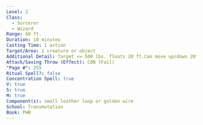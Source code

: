```yaml
---
Level: 2
Class:
  - Sorcerer
  - Wizard
Range: 60 ft.
Duration: 10 minutes
Casting Time: 1 action
Target/Area: 1 creature or object
Additional Detail: Target <= 500 lbs. floats 20 ft.Can move up/down 20ft./turn. Floats down on end.
Attack/Saving Throw (Effect): CON (Fail)
"Page #": 255
Ritual Spell?: false
Concentration Spell: true
V: true
S: true
M: true
Component(s): small leather loop or golden wire
School: Transmutation
Book: PHB
---
```

